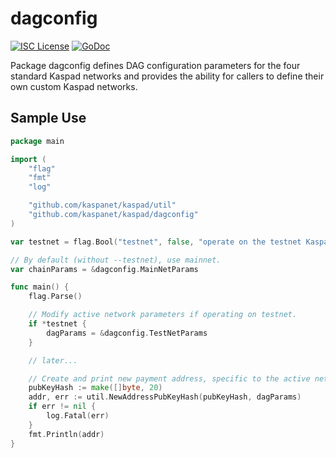 dagconfig
========

[![ISC License](http://img.shields.io/badge/license-ISC-blue.svg)](http://copyfree.org)
[![GoDoc](https://img.shields.io/badge/godoc-reference-blue.svg)](http://godoc.org/github.com/kaspanet/kaspad/dagconfig)

Package dagconfig defines DAG configuration parameters for the four standard
Kaspad networks and provides the ability for callers to define their own custom
Kaspad networks.

## Sample Use

```Go
package main

import (
	"flag"
	"fmt"
	"log"

	"github.com/kaspanet/kaspad/util"
	"github.com/kaspanet/kaspad/dagconfig"
)

var testnet = flag.Bool("testnet", false, "operate on the testnet Kaspa network")

// By default (without --testnet), use mainnet.
var chainParams = &dagconfig.MainNetParams

func main() {
	flag.Parse()

	// Modify active network parameters if operating on testnet.
	if *testnet {
		dagParams = &dagconfig.TestNetParams
	}

	// later...

	// Create and print new payment address, specific to the active network.
	pubKeyHash := make([]byte, 20)
	addr, err := util.NewAddressPubKeyHash(pubKeyHash, dagParams)
	if err != nil {
		log.Fatal(err)
	}
	fmt.Println(addr)
}
```

